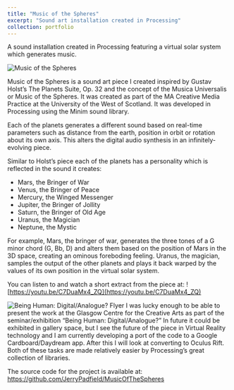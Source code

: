 ```yaml
---
title: "Music of the Spheres"
excerpt: "Sound art installation created in Processing"
collection: portfolio
---
```

A sound installation created in Processing featuring a virtual solar system which generates music.

![Music of the Spheres](http://jerrypadfield.co.uk/wp-content/uploads/2017/10/Screen-Shot-2017-12-13-at-18.31.21-1024x640.png)

Music of the Spheres is a sound art piece I created inspired by Gustav Holst’s The Planets Suite, Op. 32 and the concept of the Musica Universalis or Music of the Spheres. It was created as part of the MA Creative Media Practice at the University of the West of Scotland. It was developed in Processing using the Minim sound library.

Each of the planets generates a different sound based on real-time parameters such as distance from the earth, position in orbit or rotation about its own axis. This alters the digital audio synthesis in an infinitely-evolving piece.

Similar to Holst’s piece each of the planets has a personality which is reflected in the sound it creates:

* Mars, the Bringer of War
* Venus, the Bringer of Peace
* Mercury, the Winged Messenger
* Jupiter, the Bringer of Jollity
* Saturn, the Bringer of Old Age
* Uranus, the Magician
* Neptune, the Mystic

For example, Mars, the bringer of war, generates the three tones of a G minor chord (G, Bb, D) and alters them based on the position of Mars in the 3D space, creating an ominous foreboding feeling. Uranus, the magician, samples the output of the other planets and plays it back warped by the values of its own position in the virtual solar system.

You can listen to and watch a short extract from the piece at:
![https://youtu.be/C7DuaMx4_ZQ](https://youtu.be/C7DuaMx4_ZQ)

![Being Human: Digital/Analogue? Flyer](https://jerrypadfield.co.uk/wp-content/uploads/2017/10/Screen-Shot-2017-12-13-at-17.56.55-217x300.png)
I was lucky enough to be able to present the work at the Glasgow Centre for the Creative Arts as part of the seminar/exhibition “Being Human: Digital/Analogue?” In future it could be exhibited in gallery space, but I see the future of the piece in Virtual Reality technology and I am currently developing a port of the code to a Google Cardboard/Daydream app. After this I will look at converting to Oculus Rift. Both of these tasks are made relatively easier by Processing’s great collection of libraries.

The source code for the project is available at: https://github.com/JerryPadfield/MusicOfTheSpheres 
